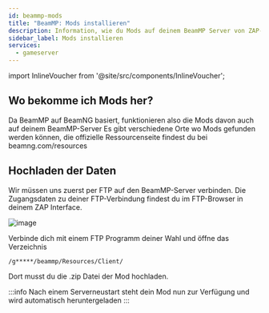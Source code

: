 ```yaml
---
id: beammp-mods
title: "BeamMP: Mods installieren"
description: Information, wie du Mods auf deinem BeamMP Server von ZAP-Hosting installieren kannst - ZAP-Hosting.com Dokumentation
sidebar_label: Mods installieren
services:
  - gameserver
---
```


import InlineVoucher from '@site/src/components/InlineVoucher';

<InlineVoucher />

## Wo bekomme ich Mods her?
Da BeamMP auf BeamNG basiert, funktionieren also die Mods davon auch auf deinem BeamMP-Server
Es gibt verschiedene Orte wo Mods gefunden werden können, die offizielle Ressourcenseite findest du bei beamng.com/resources

## Hochladen der Daten
Wir müssen uns zuerst per FTP auf den BeamMP-Server verbinden. Die Zugangsdaten zu deiner FTP-Verbindung findest du im FTP-Browser in deinem ZAP Interface.

![image](https://screensaver01.zap-hosting.com/index.php/s/PxGfR37aRyPGQ4c/preview)

Verbinde dich mit einem FTP Programm deiner Wahl und öffne das Verzeichnis

```
/g*****/beammp/Resources/Client/
```

Dort musst du die .zip Datei der Mod hochladen.

:::info
Nach einem Serverneustart steht dein Mod nun zur Verfügung und wird automatisch heruntergeladen
:::
